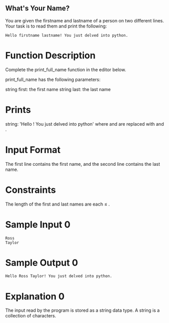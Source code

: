 ## What's Your Name?

You are given the firstname and lastname of a person on two different lines. Your task is to read them and print the following:
```
Hello firstname lastname! You just delved into python.
```
# Function Description

Complete the print_full_name function in the editor below.

print_full_name has the following parameters:

string first: the first name
string last: the last name
# Prints

string: 'Hello  ! You just delved into python' where  and  are replaced with  and .
# Input Format

The first line contains the first name, and the second line contains the last name.

# Constraints

The length of the first and last names are each ≤ .

# Sample Input 0
```
Ross
Taylor
```
# Sample Output 0
```
Hello Ross Taylor! You just delved into python.
```
# Explanation 0

The input read by the program is stored as a string data type. A string is a collection of characters.
